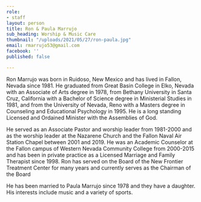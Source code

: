 ```yaml
---
role:
- staff
layout: person
title: Ron & Paula Marrujo
sub_heading: Worship & Music Care
thumbnail: "/uploads/2021/05/27/ron-paula.jpg"
email: rmarrujo53@gmail.com
facebook: ''
published: false

---
```

Ron Marrujo was born in Ruidoso, New Mexico and has lived in Fallon, Nevada since 1981. He graduated from Great Basin College in Elko, Nevada with an Associate of Arts degree in 1978, from Bethany University in Santa Cruz, California with a Bachelor of Science degree in Ministerial Studies in 1981, and from the University of Nevada, Reno with a Masters degree in Counseling and Educational Psychology in 1995. He is a long standing Licensed and Ordained Minister with the Assemblies of God.

He served as an Associate Pastor and worship leader from 1981-2000 and as the worship leader at the Nazarene Church and the Fallon Naval Air Station Chapel between 2001 and 2019. He was an Academic Counselor at the Fallon campus of Western Nevada Community College from 2000-2015 and has been in private practice as a Licensed Marriage and Family Therapist since 1998. Ron has served on the Board of the New Frontier Treatment Center for many years and currently serves as the Chairman of the Board

He has been married to Paula Marrujo since 1978 and they have a daughter. His interests include music and a variety of sports.
